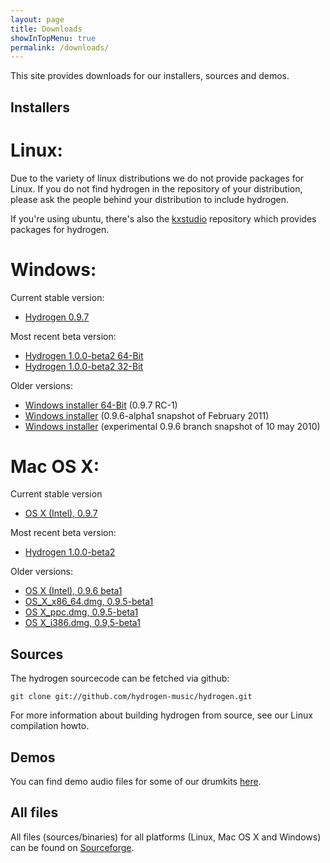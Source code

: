 ```yaml
---
layout: page
title: Downloads
showInTopMenu: true
permalink: /downloads/
---
```


This site provides downloads for our installers, sources and demos.

## Installers

# Linux:

Due to the variety of linux distributions we do not provide packages for Linux. If you do not find hydrogen in the repository of your distribution, please ask the people behind your distribution to include hydrogen.

If you're using ubuntu, there's also the [kxstudio](http://kxstudio.linuxaudio.org/Repositories) repository which provides packages for hydrogen.

# Windows:

Current stable version: 
* [Hydrogen 0.9.7](https://sourceforge.net/projects/hydrogen/files/Hydrogen/0.9.7%20Binaries/Hydrogen-0.9.7-win32.exe/download)

Most recent beta version:

* [Hydrogen 1.0.0-beta2 64-Bit](https://github.com/hydrogen-music/hydrogen/releases/download/1.0.0-beta2/Hydrogen-1.0.0-beta2-win64.exe)
* [Hydrogen 1.0.0-beta2 32-Bit](https://github.com/hydrogen-music/hydrogen/releases/download/1.0.0-beta2/Hydrogen-1.0.0-beta2-win32.exe)

Older versions:

* [Windows installer 64-Bit](https://sourceforge.net/projects/hydrogen/files/Hydrogen/0.9.7%20Binaries/Hydrogen-0.9.7-rc1-win64.exe/download) (0.9.7 RC-1)
* [Windows installer](http://sourceforge.net/projects/hydrogen/files/Hydrogen/0.9.6%20Binaries/hydrogen_0.9.6-alpha1.exe/download) (0.9.6-alpha1 snapshot of February 2011)
* [Windows installer](http://sourceforge.net/projects/hydrogen/files/Hydrogen/0.9.6%20Binaries/hydrogen_0.9.6-snapshot1.exe/download) (experimental 0.9.6 branch snapshot of 10 may 2010)

 
# Mac OS X:

Current stable version
* [OS X (Intel), 0.9.7](https://sourceforge.net/projects/hydrogen/files/Hydrogen/0.9.7%20Binaries/Hydrogen-0.9.7.dmg/download)

Most recent beta version:
* [Hydrogen 1.0.0-beta2](https://github.com/hydrogen-music/hydrogen/releases/download/1.0.0-beta2/Hydrogen.dmg)

Older versions:

* [OS X (Intel), 0.9.6 beta1](http://sourceforge.net/projects/hydrogen/files/Hydrogen/0.9.6%20Binaries/hydrogen-0.9.6-beta1.dmg/download) 
* [OS_X_x86_64.dmg, 0.9.5-beta1](http://sourceforge.net/projects/hydrogen/files/Hydrogen/0.9.5%20Binaries/hydrogen_0.9.5-beta1_x86_64.dmg/download)
* [OS X_ppc.dmg, 0.9.5-beta1](http://sourceforge.net/projects/hydrogen/files/Hydrogen/0.9.5%20Binaries/Hydrogen_0.9.5-beta1_ppc.dmg/download)
* [OS X_i386.dmg, 0.9,5-beta1](http://sourceforge.net/projects/hydrogen/files/Hydrogen/0.9.5%20Binaries/hydrogen_0.9.5-beta1_i386.dmg/download)


 
## Sources

The hydrogen sourcecode can be fetched via github:

	git clone git://github.com/hydrogen-music/hydrogen.git

For more information about building hydrogen from source, see our Linux compilation howto.

## Demos

You can find demo audio files for some of our drumkits [here](https://sourceforge.net/projects/hydrogen/files/Hydrogen/demos/).

## All files

All files (sources/binaries) for all platforms (Linux, Mac OS X and Windows) can be found on [Sourceforge](http://sourceforge.net/projects/hydrogen/files/).

 
